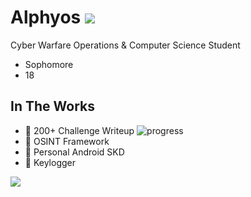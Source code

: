 # Alphyos ![](https://komarev.com/ghpvc/?username=alphyos&color=ff88bf)
Cyber Warfare Operations & Computer Science Student
- Sophomore
- 18

## In The Works
- 🥇 200+ Challenge Writeup ![progress](https://progress-bar.dev/81/?scale=248&title=Uploaded:&suffix=/248&color=ff88bf)
- 🔎 OSINT Framework
- 📱 Personal Android SKD
- 🌲 Keylogger <!---delayed 1/11-->



<a>
  <img align="center" src="https://github-readme-stats.vercel.app/api?username=alphyos&show_icons=true&theme=omni&rank_icon=github&include_all_commit=true"/>
</a>
